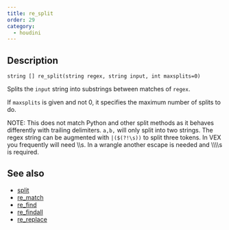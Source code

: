 ```yaml
---
title: re_split
order: 29
category:
  - houdini
---
```


## Description

`string [] re_split(string regex, string input, int maxsplits=0)`

Splits the `input` string into substrings between matches of `regex`.

If `maxsplits` is given and not 0, it specifies the maximum number of splits
to do.

NOTE: This does not match Python and other split methods as it behaves
differently with trailing delimiters. `a,b,` will only split into two strings.
The regex string can be augmented with `|($(?!\s))` to split three tokens. In
VEX you frequently will need \\\s. In a wrangle another escape is needed and
\\\\\\\s is required.

## See also

- [split](split.html)
- [re_match](re_match.html)
- [re_find](re_find.html)
- [re_findall](re_findall.html)
- [re_replace](re_replace.html)
